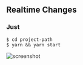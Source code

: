 
## Realtime Changes 

### Just
```
$ cd project-path
$ yarn && yarn start
```

![screenshot](https://github.com/vmontanheiro/i18n-redux-hooks-sample/blob/master/src/assets/img/screenshot.png)
